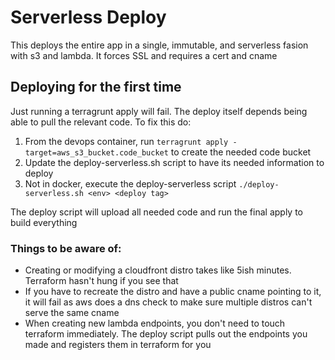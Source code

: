 # Serverless Deploy

This deploys the entire app in a single, immutable, and serverless fasion with s3 and lambda. It forces SSL and requires a cert and cname

## Deploying for the first time

Just running a terragrunt apply will fail. The deploy itself depends being able to pull the relevant code. To fix this do:
1. From the devops container, run `terragrunt apply -target=aws_s3_bucket.code_bucket` to create the needed code bucket
1. Update the deploy-serverless.sh script to have its needed information to deploy
1. Not in docker, execute the deploy-serverless script `./deploy-serverless.sh <env> <deploy tag>`

The deploy script will upload all needed code and run the final apply to build everything

### Things to be aware of:
- Creating or modifying a cloudfront distro takes like 5ish minutes. Terraform hasn't hung if you see that
- If you have to recreate the distro and have a public cname pointing to it, it will fail as aws does a dns check to make sure multiple distros can't serve the same cname
- When creating new lambda endpoints, you don't need to touch terraform immediately. The deploy script pulls out the endpoints you made and registers them in terraform for you
